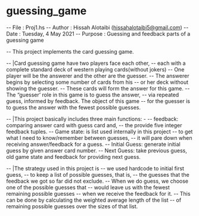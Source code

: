 # guessing_game
-- File     : Proj1.hs
-- Author   : Hissah Alotaibi (hissahalotaibi5@gmail.com)
-- Date     : Tuesday, 4 May 2021
-- Purpose  : Guessing and feedback parts of a guessing game

-- This project implements the card guessing game.

-- |Card guessing game have two players face each other, 
--  each with a complete standard deck of western playing cards(without jokers) 
--  One player will be the answerer and the other are the guesser. 
--  The answerer begins by selecting some number of cards from his 
--  or her deck without showing the guesser.
--  These cards will form the answer for this game. 
--  The “guesser’ role in this game is to guess the answer, 
--  via repeated guess, informed by feedback. The object of this game 
--  for the guesser is to guess the answer with the fewest possible guesses.

-- |This project basically includes three main functions: -
--   feedback: comparing answer card with guess card and,
--   the provide five integer feedback tuples.
--   Game state: is list used internally in this project 
--   to get what I need to know/remember between guesses,
--   it will pare down when receiving answer/feedback for a guess.
--   Initial Guess: generate initial guess by given answer card number.
--   Next Guess: take previous guess, old game state and feedback for providing next guess. 

-- |The strategy used in this project is 
--  we used hardcode to initial first guess,
--  to keep a list of possible guesses, that is, 
--  the guesses that the feedback we got so far did not exclude. 
--  When we do guess, we choose one of the possible guesses that 
--  would leave us with the fewest remaining possible guesses 
--  when we receive the feedback for it. 
--  This can be done by calculating the weighted average length of the list 
--  of remaining possible guesses over the sizes of that list.
